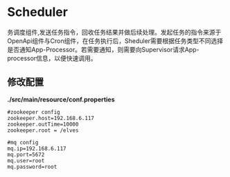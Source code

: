 # Scheduler

务调度组件,发送任务指令，回收任务结果并做后续处理。发起任务的指令来源于OpenApi组件与Cron组件，在任务执行后，Sheduler需要根据任务类型不同选择是否通知App-Processor。若需要通知，则需要向Supervisor请求App-processor信息，以便快速调用。

## 修改配置

**./src/main/resource/conf.properties**

```
#zookeeper config
zookeeper.host=192.168.6.117
zookeeper.outTime=10000
zookeeper.root = /elves

#mq config
mq.ip=192.168.6.117
mq.port=5672
mq.user=root
mq.password=root
```



